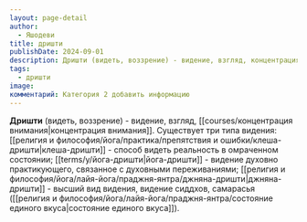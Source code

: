 ```yaml
---
layout: page-detail
author:
  - Яшодеви
title: дришти
publishDate: 2024-09-01
description: Дришти (видеть, воззрение) - видение, взгляд, концентрация внимания.
tags:
  - дришти
image: 
комментарий: Категория 2 добавить информацию
---
```

**Дришти** (видеть, воззрение) - видение, взгляд, [[courses/концентрация внимания|концентрация внимания]]. Существует три типа видения: [[религия и философия/йога/практика/препятствия и ошибки/клеша-дришти|клеша-дришти]] - способ видеть реальность в омраченном состоянии; [[terms/y/йога-дришти|йога-дришти]] - видение духовно практикующего, связанное с духовными переживаниями; [[религия и философия/йога/лайя-йога/праджня-янтра/джняна-дришти|джняна-дришти]] - высший вид видения, видение сиддхов, самарасья ([[религия и философия/йога/лайя-йога/праджня-янтра/состояние единого вкуса|состояние единого вкуса]]).

